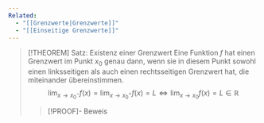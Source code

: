```yaml
---
Related:
  - "[[Grenzwerte|Grenzwerte]]"
  - "[[Einseitige Grenzwerte]]"
---
```


> [!THEOREM] Satz: Existenz einer Grenzwert
> Eine Funktion $f$ hat einen Grenzwert im Punkt $x_0$ genau dann, wenn sie in diesem Punkt sowohl einen linksseitigen als auch einen rechtsseitigen Grenzwert hat, die miteinander übereinstimmen.
> $$\lim_{x\to x_0^-} f(x) = \lim_{x\to x_0^+} f(x) = L \iff \lim_{x\to x_0} f(x) = L \in \mathbb{R}$$
> > [!PROOF]- Beweis